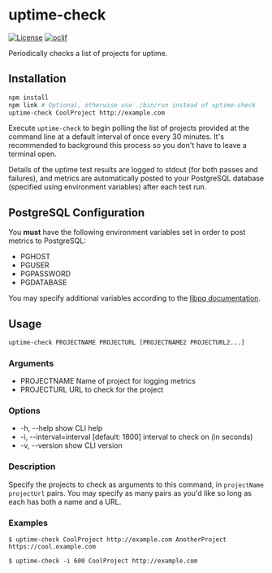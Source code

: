 uptime-check
============

[![License](https://img.shields.io/npm/l/uptime-check.svg)](https://github.com/pkcsecurity/uptime-check/blob/master/LICENSE)
[![oclif](https://img.shields.io/badge/cli-oclif-brightgreen.svg)](https://oclif.io)

Periodically checks a list of projects for uptime.


## Installation
```bash
npm install
npm link # Optional, otherwise use ./bin/run instead of uptime-check
uptime-check CoolProject http://example.com
```

Execute `uptime-check` to begin polling the list of projects provided at the command line at a default interval of once every 30 minutes. It's recommended to background this process so you don't have to leave a terminal open.

Details of the uptime test results are logged to stdout (for both passes and failures), and metrics are automatically posted to your PostgreSQL database (specified using environment variables) after each test run.

## PostgreSQL Configuration
You **must** have the following environment variables set in order to post metrics to PostgreSQL:
- PGHOST
- PGUSER
- PGPASSWORD
- PGDATABASE

You may specify additional variables according to the [libpq documentation](https://www.postgresql.org/docs/current/libpq-envars.html).

## Usage
```bash
uptime-check PROJECTNAME PROJECTURL [PROJECTNAME2 PROJECTURL2...]
```
### Arguments
- PROJECTNAME  Name of project for logging metrics
- PROJECTURL   URL to check for the project

### Options
- -h, --help               show CLI help
- -i, --interval=interval  [default: 1800] interval to check on (in seconds)
- -v, --version            show CLI version

### Description
Specify the projects to check as arguments to this command, in `projectName` `projectUrl` pairs. You may specify as many pairs as you'd like so long as each has both a name and a URL.


### Examples
`$ uptime-check CoolProject http://example.com AnotherProject https://cool.example.com`

`$ uptime-check -i 600 CoolProject http://example.com`
